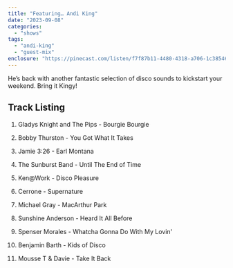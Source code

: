 ```yaml
---
title: "Featuring… Andi King"
date: "2023-09-08"
categories: 
  - "shows"
tags: 
  - "andi-king"
  - "guest-mix"
enclosure: "https://pinecast.com/listen/f7f87b11-4480-4318-a706-1c38546a3632.mp3 89138770 audio/mpeg "
---
```


He’s back with another fantastic selection of disco sounds to kickstart your weekend. Bring it Kingy!

## Track Listing

1. Gladys Knight and The Pips - Bourgie Bourgie

3. Bobby Thurston - You Got What It Takes

5. Jamie 3:26 - Earl Montana

7. The Sunburst Band - Until The End of Time

9. Ken@Work - Disco Pleasure

11. Cerrone - Supernature

13. Michael Gray - MacArthur Park

15. Sunshine Anderson - Heard It All Before

17. Spenser Morales - Whatcha Gonna Do With My Lovin'

19. Benjamin Barth - Kids of Disco

21. Mousse T & Davie - Take It Back
